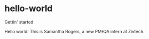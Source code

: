 # hello-world
Gettin' started

Hello world! This is Samantha Rogers, a new PM/QA intern at Zivtech.
